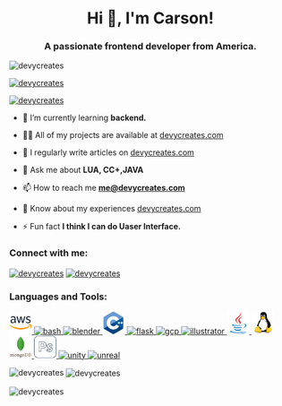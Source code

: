 
<h1 align="center">Hi 👋, I'm Carson!</h1>
<h3 align="center">A passionate frontend developer from America.</h3>

<p align="left"> <img src="https://komarev.com/ghpvc/?username=devycreates&label=Profile%20views&color=0e75b6&style=flat" alt="devycreates" /> </p>

<p align="left"> <a href="https://github.com/ryo-ma/github-profile-trophy"><img src="https://github-profile-trophy.vercel.app/?username=devycreates" alt="devycreates" /></a> </p>

<p align="left"> <a href="https://twitter.com/devycreates" target="blank"><img src="https://img.shields.io/twitter/follow/devycreates?logo=twitter&style=for-the-badge" alt="devycreates" /></a> </p>

- 🌱 I’m currently learning **backend.**

- 👨‍💻 All of my projects are available at [devycreates.com](devycreates.com)

- 📝 I regularly write articles on [devycreates.com](devycreates.com)

- 💬 Ask me about **LUA, CC+,JAVA**

- 📫 How to reach me **me@devycreates.com**

- 📄 Know about my experiences [devycreates.com](devycreates.com)

- ⚡ Fun fact **I think I can do Uaser Interface.**

<h3 align="left">Connect with me:</h3>
<p align="left">
<a href="https://twitter.com/devycreates" target="blank"><img align="center" src="https://raw.githubusercontent.com/rahuldkjain/github-profile-readme-generator/master/src/images/icons/Social/twitter.svg" alt="devycreates" height="30" width="40" /></a>
<a href="https://www.youtube.com/c/devycreates" target="blank"><img align="center" src="https://raw.githubusercontent.com/rahuldkjain/github-profile-readme-generator/master/src/images/icons/Social/youtube.svg" alt="devycreates" height="30" width="40" /></a>
</p>

<h3 align="left">Languages and Tools:</h3>
<p align="left"> <a href="https://aws.amazon.com" target="_blank" rel="noreferrer"> <img src="https://raw.githubusercontent.com/devicons/devicon/master/icons/amazonwebservices/amazonwebservices-original-wordmark.svg" alt="aws" width="40" height="40"/> </a> <a href="https://www.gnu.org/software/bash/" target="_blank" rel="noreferrer"> <img src="https://www.vectorlogo.zone/logos/gnu_bash/gnu_bash-icon.svg" alt="bash" width="40" height="40"/> </a> <a href="https://www.blender.org/" target="_blank" rel="noreferrer"> <img src="https://download.blender.org/branding/community/blender_community_badge_white.svg" alt="blender" width="40" height="40"/> </a> <a href="https://www.w3schools.com/cpp/" target="_blank" rel="noreferrer"> <img src="https://raw.githubusercontent.com/devicons/devicon/master/icons/cplusplus/cplusplus-original.svg" alt="cplusplus" width="40" height="40"/> </a> <a href="https://flask.palletsprojects.com/" target="_blank" rel="noreferrer"> <img src="https://www.vectorlogo.zone/logos/pocoo_flask/pocoo_flask-icon.svg" alt="flask" width="40" height="40"/> </a> <a href="https://cloud.google.com" target="_blank" rel="noreferrer"> <img src="https://www.vectorlogo.zone/logos/google_cloud/google_cloud-icon.svg" alt="gcp" width="40" height="40"/> </a> <a href="https://www.adobe.com/in/products/illustrator.html" target="_blank" rel="noreferrer"> <img src="https://www.vectorlogo.zone/logos/adobe_illustrator/adobe_illustrator-icon.svg" alt="illustrator" width="40" height="40"/> </a> <a href="https://www.java.com" target="_blank" rel="noreferrer"> <img src="https://raw.githubusercontent.com/devicons/devicon/master/icons/java/java-original.svg" alt="java" width="40" height="40"/> </a> <a href="https://www.linux.org/" target="_blank" rel="noreferrer"> <img src="https://raw.githubusercontent.com/devicons/devicon/master/icons/linux/linux-original.svg" alt="linux" width="40" height="40"/> </a> <a href="https://www.mongodb.com/" target="_blank" rel="noreferrer"> <img src="https://raw.githubusercontent.com/devicons/devicon/master/icons/mongodb/mongodb-original-wordmark.svg" alt="mongodb" width="40" height="40"/> </a> <a href="https://www.photoshop.com/en" target="_blank" rel="noreferrer"> <img src="https://raw.githubusercontent.com/devicons/devicon/master/icons/photoshop/photoshop-line.svg" alt="photoshop" width="40" height="40"/> </a> <a href="https://unity.com/" target="_blank" rel="noreferrer"> <img src="https://www.vectorlogo.zone/logos/unity3d/unity3d-icon.svg" alt="unity" width="40" height="40"/> </a> <a href="https://unrealengine.com/" target="_blank" rel="noreferrer"> <img src="https://raw.githubusercontent.com/kenangundogan/fontisto/036b7eca71aab1bef8e6a0518f7329f13ed62f6b/icons/svg/brand/unreal-engine.svg" alt="unreal" width="40" height="40"/> </a> </p>

<p><img align="left" src="https://github-readme-stats.vercel.app/api/top-langs?username=devycreates&show_icons=true&locale=en&layout=compact" alt="devycreates" /></p>

<p>&nbsp;<img align="center" src="https://github-readme-stats.vercel.app/api?username=devycreates&show_icons=true&locale=en" alt="devycreates" /></p>

<p><img align="center" src="https://github-readme-streak-stats.herokuapp.com/?user=devycreates&" alt="devycreates" /></p>

